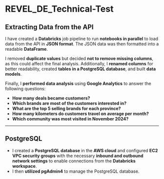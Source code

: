 # **REVEL_DE_Technical-Test**  

## **Extracting Data from the API**  

I have created a **Databricks** job pipeline to run **notebooks in parallel** to load data from the API in **JSON format**. The JSON data was then formatted into a readable **DataFrame**.  

I removed **duplicate values** but decided **not to remove missing columns**, as this could affect the final analysis. Additionally, I **renamed columns** for better readability, created **tables in a PostgreSQL database**, and built **data models**.  

Finally, I **performed data analysis** using **Google Analytics** to answer the following questions:  
- **How many deals became customers?**  
- **Which brands are most of the customers interested in?**  
- **What are the top 5 selling brands for each province?**  
- **How many kilometers do customers travel on average per month?**  
- **Which community was most visited in November 2024?**  

---

## **PostgreSQL**  

- I created a **PostgreSQL database** in the **AWS cloud** and configured **EC2 VPC security groups** with the necessary **inbound and outbound network settings** to enable connections from the **Databricks workspace**.  
- I then **utilized pgAdmin4** to manage the PostgreSQL database.  

